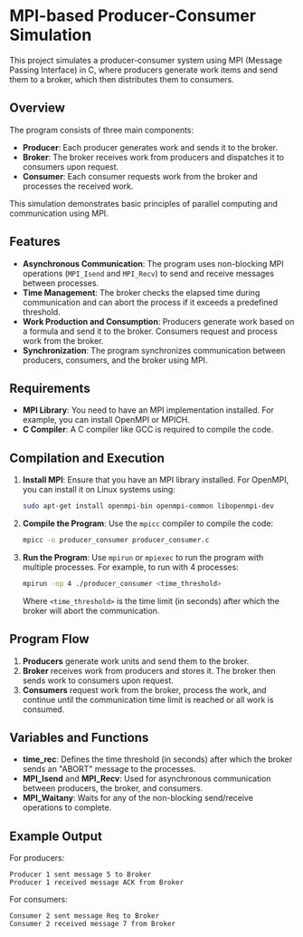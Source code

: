 # MPI-based Producer-Consumer Simulation

This project simulates a producer-consumer system using MPI (Message Passing Interface) in C, where producers generate work items and send them to a broker, which then distributes them to consumers.

## Overview

The program consists of three main components:
- **Producer**: Each producer generates work and sends it to the broker.
- **Broker**: The broker receives work from producers and dispatches it to consumers upon request.
- **Consumer**: Each consumer requests work from the broker and processes the received work.

This simulation demonstrates basic principles of parallel computing and communication using MPI.

## Features
- **Asynchronous Communication**: The program uses non-blocking MPI operations (`MPI_Isend` and `MPI_Recv`) to send and receive messages between processes.
- **Time Management**: The broker checks the elapsed time during communication and can abort the process if it exceeds a predefined threshold.
- **Work Production and Consumption**: Producers generate work based on a formula and send it to the broker. Consumers request and process work from the broker.
- **Synchronization**: The program synchronizes communication between producers, consumers, and the broker using MPI.

## Requirements
- **MPI Library**: You need to have an MPI implementation installed. For example, you can install OpenMPI or MPICH.
- **C Compiler**: A C compiler like GCC is required to compile the code.

## Compilation and Execution

1. **Install MPI**:
   Ensure that you have an MPI library installed. For OpenMPI, you can install it on Linux systems using:
   ```bash
   sudo apt-get install openmpi-bin openmpi-common libopenmpi-dev


2. **Compile the Program**:
   Use the `mpicc` compiler to compile the code:

   ```bash
   mpicc -o producer_consumer producer_consumer.c
   ```

3. **Run the Program**:
   Use `mpirun` or `mpiexec` to run the program with multiple processes. For example, to run with 4 processes:

   ```bash
   mpirun -np 4 ./producer_consumer <time_threshold>
   ```

   Where `<time_threshold>` is the time limit (in seconds) after which the broker will abort the communication.

## Program Flow

1. **Producers** generate work units and send them to the broker.
2. **Broker** receives work from producers and stores it. The broker then sends work to consumers upon request.
3. **Consumers** request work from the broker, process the work, and continue until the communication time limit is reached or all work is consumed.

## Variables and Functions

* **time\_rec**: Defines the time threshold (in seconds) after which the broker sends an "ABORT" message to the processes.
* **MPI\_Isend** and **MPI\_Recv**: Used for asynchronous communication between producers, the broker, and consumers.
* **MPI\_Waitany**: Waits for any of the non-blocking send/receive operations to complete.

## Example Output

For producers:

```
Producer 1 sent message 5 to Broker
Producer 1 received message ACK from Broker
```

For consumers:

```
Consumer 2 sent message Req to Broker
Consumer 2 received message 7 from Broker
```
